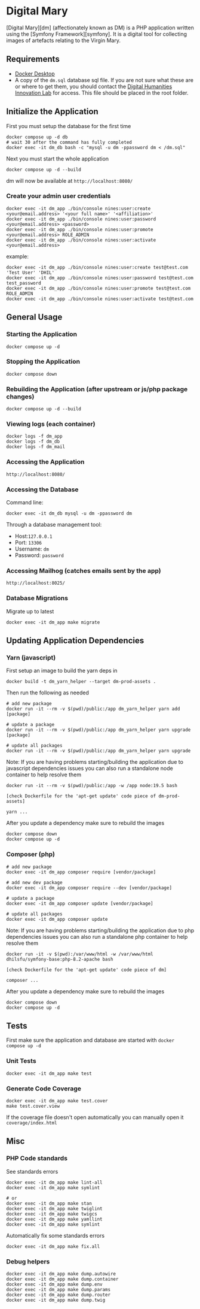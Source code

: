 # Digital Mary

[Digital Mary][dm] (affectionately known as DM) is a PHP application written using the
[Symfony Framework][symfony]. It is a digital tool for collecting images
of artefacts relating to the Virgin Mary.

## Requirements

- [Docker Desktop](https://www.docker.com/products/docker-desktop/)
- A copy of the `dm.sql` database sql file. If you are not sure what these are or where to get them, you should contact the [Digital Humanities Innovation Lab](mailto:dhil@sfu.ca) for access. This file should be placed in the root folder.

## Initialize the Application

First you must setup the database for the first time

    docker compose up -d db
    # wait 30 after the command has fully completed
    docker exec -it dm_db bash -c "mysql -u dm -ppassword dm < /dm.sql"

Next you must start the whole application

    docker compose up -d --build

dm will now be available at `http://localhost:8080/`

### Create your admin user credentials

    docker exec -it dm_app ./bin/console nines:user:create <your@email.address> '<your full name>' '<affiliation>'
    docker exec -it dm_app ./bin/console nines:user:password <your@email.address> <password>
    docker exec -it dm_app ./bin/console nines:user:promote <your@email.address> ROLE_ADMIN
    docker exec -it dm_app ./bin/console nines:user:activate <your@email.address>

example:

    docker exec -it dm_app ./bin/console nines:user:create test@test.com 'Test User' 'DHIL'
    docker exec -it dm_app ./bin/console nines:user:password test@test.com test_password
    docker exec -it dm_app ./bin/console nines:user:promote test@test.com ROLE_ADMIN
    docker exec -it dm_app ./bin/console nines:user:activate test@test.com

## General Usage

### Starting the Application

    docker compose up -d

### Stopping the Application

    docker compose down

### Rebuilding the Application (after upstream or js/php package changes)

    docker compose up -d --build

### Viewing logs (each container)

    docker logs -f dm_app
    docker logs -f dm_db
    docker logs -f dm_mail

### Accessing the Application

    http://localhost:8080/

### Accessing the Database

Command line:

    docker exec -it dm_db mysql -u dm -ppassword dm

Through a database management tool:
- Host:`127.0.0.1`
- Port: `13306`
- Username: `dm`
- Password: `password`

### Accessing Mailhog (catches emails sent by the app)

    http://localhost:8025/

### Database Migrations

Migrate up to latest

    docker exec -it dm_app make migrate

## Updating Application Dependencies

### Yarn (javascript)

First setup an image to build the yarn deps in

    docker build -t dm_yarn_helper --target dm-prod-assets .

Then run the following as needed

    # add new package
    docker run -it --rm -v $(pwd)/public:/app dm_yarn_helper yarn add [package]

    # update a package
    docker run -it --rm -v $(pwd)/public:/app dm_yarn_helper yarn upgrade [package]

    # update all packages
    docker run -it --rm -v $(pwd)/public:/app dm_yarn_helper yarn upgrade

Note: If you are having problems starting/building the application due to javascript dependencies issues you can also run a standalone node container to help resolve them

    docker run -it --rm -v $(pwd)/public:/app -w /app node:19.5 bash

    [check Dockerfile for the 'apt-get update' code piece of dm-prod-assets]

    yarn ...

After you update a dependency make sure to rebuild the images

    docker compose down
    docker compose up -d

### Composer (php)

    # add new package
    docker exec -it dm_app composer require [vendor/package]

    # add new dev package
    docker exec -it dm_app composer require --dev [vendor/package]

    # update a package
    docker exec -it dm_app composer update [vendor/package]

    # update all packages
    docker exec -it dm_app composer update

Note: If you are having problems starting/building the application due to php dependencies issues you can also run a standalone php container to help resolve them

    docker run -it -v $(pwd):/var/www/html -w /var/www/html dhilsfu/symfony-base:php-8.2-apache bash

    [check Dockerfile for the 'apt-get update' code piece of dm]

    composer ...

After you update a dependency make sure to rebuild the images

    docker compose down
    docker compose up -d

## Tests

First make sure the application and database are started with `docker compose up -d`

### Unit Tests

    docker exec -it dm_app make test

### Generate Code Coverage

    docker exec -it dm_app make test.cover
    make test.cover.view

If the coverage file doesn't open automatically you can manually open it `coverage/index.html`

## Misc

### PHP Code standards

See standards errors

    docker exec -it dm_app make lint-all
    docker exec -it dm_app make symlint

    # or
    docker exec -it dm_app make stan
    docker exec -it dm_app make twiglint
    docker exec -it dm_app make twigcs
    docker exec -it dm_app make yamllint
    docker exec -it dm_app make symlint


Automatically fix some standards errors

    docker exec -it dm_app make fix.all

### Debug helpers

    docker exec -it dm_app make dump.autowire
    docker exec -it dm_app make dump.container
    docker exec -it dm_app make dump.env
    docker exec -it dm_app make dump.params
    docker exec -it dm_app make dump.router
    docker exec -it dm_app make dump.twig
